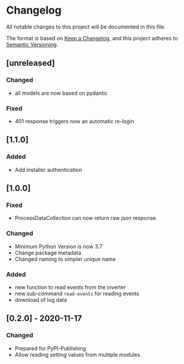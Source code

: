 # Changelog

All notable changes to this project will be documented in this file.

The format is based on [Keep a Changelog](https://keepachangelog.com/en/1.0.0/),
and this project adheres to [Semantic Versioning](https://semver.org/spec/v2.0.0.html).

## [unreleased]

### Changed

- all models are now based on pydantic

### Fixed

- 401 response triggers now an automatic re-login

## [1.1.0]

### Added

- Add installer authentication

## [1.0.0]

### Fixed

- ProcessDataCollection can now return raw json response.

### Changed

- Minimum Python Version is now 3.7
- Change package metadata
- Changed naming to simpler unique name

### Added

- new function to read events from the inverter
- new sub-command `read-events` for reading events
- download of log data

## [0.2.0] - 2020-11-17

### Changed

- Prepared for PyPI-Publishing
- Allow reading setting values from multiple modules
